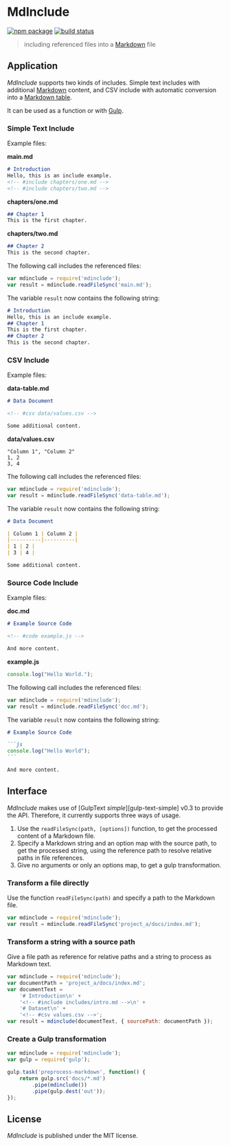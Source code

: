 # MdInclude

[![npm package][npm-img]][npm-url]
[![build status][travis-img]][travis-url]

> including referenced files into a [Markdown] file

## Application

_MdInclude_ supports two kinds of includes.
Simple text includes with additional [Markdown] content,
and CSV include with automatic conversion into a [Markdown table][mdtables].

It can be used as a function or with [Gulp].

### Simple Text Include

Example files:

**main.md**

```markdown
# Introduction
Hello, this is an include example.
<!-- #include chapters/one.md -->
<!-- #include chapters/two.md -->
```

**chapters/one.md**

```markdown
## Chapter 1
This is the first chapter.
```

**chapters/two.md**

```markdown
## Chapter 2
This is the second chapter.
```

The following call includes the referenced files:

```js
var mdinclude = require('mdinclude');
var result = mdinclude.readFileSync('main.md');
```

The variable `result` now contains the following string:

```markdown
# Introduction
Hello, this is an include example.
## Chapter 1
This is the first chapter.
## Chapter 2
This is the second chapter.
```

### CSV Include

Example files:

**data-table.md**

```markdown
# Data Document

<!-- #csv data/values.csv -->

Some additional content.
```

**data/values.csv**

```csv
"Column 1", "Column 2"
1, 2
3, 4
```

The following call includes the referenced files:

```js
var mdinclude = require('mdinclude');
var result = mdinclude.readFileSync('data-table.md');
```

The variable `result` now contains the following string:

```markdown
# Data Document

| Column 1 | Column 2 |
|----------|----------|
| 1 | 2 |
| 3 | 4 |

Some additional content.
```

### Source Code Include

Example files:

**doc.md**

```markdown
# Example Source Code

<!-- #code example.js -->

And more content.
```

**example.js**

```js
console.log("Hello World.");
```

The following call includes the referenced files:

```js
var mdinclude = require('mdinclude');
var result = mdinclude.readFileSync('doc.md');
```

The variable `result` now contains the following string:

~~~markdown
# Example Source Code

```js
console.log("Hello World");
```

And more content.
~~~

## Interface

_MdInclude_ makes use of [GulpText _simple_][gulp-text-simple] v0.3 to provide the API.
Therefore, it currently supports three ways of usage.

1. Use the `readFileSync(path, [options])` function, to get the processed
   content of a Markdown file.
2. Specify a Markdown string and an option map with the source path,
   to get the processed string, using the reference path to resolve
   relative paths in file references.
3. Give no arguments or only an options map, to get a gulp transformation.

### Transform a file directly

Use the function `readFileSync(path)` and specify a path to the Markdown file.

```js
var mdinclude = require('mdinclude');
var result = mdinclude.readFileSync('project_a/docs/index.md');
```

### Transform a string with a source path

Give a file path as reference for relative paths and a string
to process as Markdown text.

```js
var mdinclude = require('mdinclude');
var documentPath = 'project_a/docs/index.md';
var documentText =
	'# Introduction\n' +
	'<!-- #include includes/intro.md -->\n' +
	'# Dataset\n' +
	'<!-- #csv values.csv -->';
var result = mdinclude(documentText, { sourcePath: documentPath });
```

### Create a Gulp transformation

```js
var mdinclude = require('mdinclude');
var gulp = require('gulp');

gulp.task('preprocess-markdown', function() {
	return gulp.src('docs/*.md')
		.pipe(mdinclude())
		.pipe(gulp.dest('out'));
});
```

## License

_MdInclude_ is published under the MIT license.

[npm-url]: https://www.npmjs.com/package/mdinclude
[npm-img]: https://img.shields.io/npm/v/mdinclude.svg
[travis-img]: https://img.shields.io/travis/mastersign/mdinclude/master.svg
[travis-url]: https://travis-ci.org/mastersign/mdinclude
[Gulp]: http://gulpjs.com
[Markdown]: https://daringfireball.net/projects/markdown/
[mdtables]: https://michelf.ca/projects/php-markdown/extra/#table
